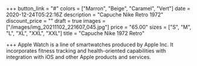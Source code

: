 +++
button_link = "#"
colors = ["Marron", "Beige", "Caramel", "Vert"]
date = 2020-12-24T05:22:16Z
description = "Capuche Nike Retro 1972"
discount_price = ""
draft = true
images = ["/images/img_20211102_221607_045.jpg"]
price = "65.00"
sizes = ["S", "M", "L", "XL", "XXL", "XXL"]
title = "Capuche Nike 1972 Retro"

+++
Apple Watch is a line of smartwatches produced by Apple Inc. It incorporates fitness tracking and health-oriented capabilities with integration with iOS and other Apple products and services.